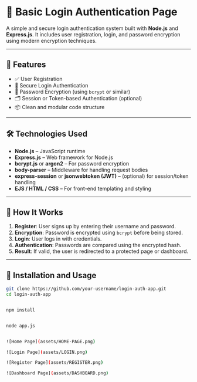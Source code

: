 # 🔐 Basic Login Authentication Page

A simple and secure login authentication system built with **Node.js** and **Express.js**. It includes user registration, login, and password encryption using modern encryption techniques.

---

## 🚀 Features

- ✅ User Registration
- 🔐 Secure Login Authentication
- 🧠 Password Encryption (using `bcrypt` or similar)
- 🗂️ Session or Token-based Authentication (optional)
- 📦 Clean and modular code structure

---

## 🛠️ Technologies Used

- **Node.js** – JavaScript runtime
- **Express.js** – Web framework for Node.js
- **bcrypt.js** or **argon2** – For password encryption
- **body-parser** – Middleware for handling request bodies
- **express-session** or **jsonwebtoken (JWT)** – (optional) for session/token handling
- **EJS / HTML / CSS** – For front-end templating and styling

---
## 🧪 How It Works

1. **Register**: User signs up by entering their username and password.
2. **Encryption**: Password is encrypted using `bcrypt` before being stored.
3. **Login**: User logs in with credentials.
4. **Authentication**: Passwords are compared using the encrypted hash.
5. **Result**: If valid, the user is redirected to a protected page or dashboard.

---

## 💾 Installation and Usage

```bash
git clone https://github.com/your-username/login-auth-app.git
cd login-auth-app


npm install


node app.js


![Home Page](assets/HOME-PAGE.png)

![Login Page](assets/LOGIN.png)

![Register Page](assets/REGISTER.png)

![Dashboard Page](assets/DASHBOARD.png)